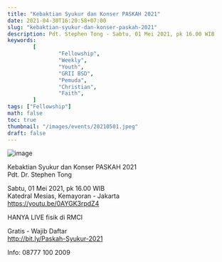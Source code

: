 ```yaml
---
title: "Kebaktian Syukur dan Konser PASKAH 2021"
date: 2021-04-30T16:20:58+07:00
slug: "kebaktian-syukur-dan-konser-paskah-2021"
description: Pdt. Stephen Tong - Sabtu, 01 Mei 2021, pk 16.00 WIB
keywords:
        [
                "Fellowship",
                "Weekly",
                "Youth",
                "GRII BSD",
                "Pemuda",
                "Christian",
                "Faith",
        ]
tags: ["Fellowship"]
math: false
toc: true
thumbnail: "/images/events/20210501.jpeg"
draft: false
---
```


![image](/images/events/20210501.jpeg)

Kebaktian Syukur dan Konser PASKAH 2021\
Pdt. Dr. Stephen Tong

Sabtu, 01 Mei 2021, pk 16.00 WIB\
Katedral Mesias, Kemayoran - Jakarta\
https://youtu.be/0AYGK3rpdZ4


HANYA LIVE fisik di RMCI

Gratis - Wajib Daftar\
http://bit.ly/Paskah-Syukur-2021


Info: 08777 100 2009
